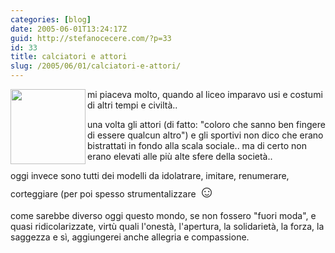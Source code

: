 ```yaml
---
categories: [blog]
date: 2005-06-01T13:24:17Z
guid: http://stefanocecere.com/?p=33
id: 33
title: calciatori e attori
slug: /2005/06/01/calciatori-e-attori/
---
```


<img src="http://digilander.libero.it/mieiviaggi/grecia/116%20Museo%20Archeologico,%20maschera%20di%20Agamennone.jpg" align="left" width="120" height="120" />mi piaceva molto, quando al liceo imparavo usi e costumi di altri tempi e civiltà..

una volta gli attori (di fatto: "coloro che sanno ben fingere di essere qualcun altro") e gli sportivi non dico che erano bistrattati in fondo alla scala sociale.. ma di certo non erano elevati alle più alte sfere della società..

oggi invece sono tutti dei modelli da idolatrare, imitare, renumerare, corteggiare (per poi spesso strumentalizzare <span style="font-size: 20pt">&#x263a;</span>

come sarebbe diverso oggi questo mondo, se non fossero "fuori moda", e quasi ridicolarizzate, virtù quali l'onestà, l'apertura, la solidarietà, la forza, la saggezza e sì, aggiungerei anche allegria e compassione.